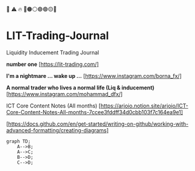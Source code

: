 💚 ⚠️ 🔥 🔴🟠⚪🟣🟢🟡🔵 

# LIT-Trading-Journal
Liquidity Inducement Trading Journal

**number one**
[https://lit-trading.com/]

**I'm a nightmare ... wake up ...**
[https://www.instagram.com/borna_fx/]


**A normal trader who lives a normal life (Liq & inducement)**
[https://www.instagram.com/mohammad_dfx/]  



ICT Core Content Notes (All months)
[https://arjoio.notion.site/arjoio/ICT-Core-Content-Notes-All-months-7ccee3fddff34d0cbb103f7c164ea9e1]


[https://docs.github.com/en/get-started/writing-on-github/working-with-advanced-formatting/creating-diagrams]
```mermaid
graph TD;
    A-->B;
    A-->C;
    B-->D;
    C-->D;
```